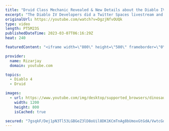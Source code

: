 ```yaml
---
title: "Druid Class Mechanic Revealed & New Details about the Diablo IV Open Beta"
excerpt: "The Diablo IV Developers did a Twitter Spaces livestream and answered more questions from Diablo fans! Who else is getting ..."
originalUrl: https://youtube.com/watch?v=DgzjNfvOUQk
type: video
length: PT5M23S
publishedDateTime: 2023-03-07T06:16:29Z
heat: 240

featuredContent: "<iframe width=\"800\" height=\"500\" frameborder=\"0\" src=\"https://www.youtube.com/embed/DgzjNfvOUQk\" allow=\"accelerometer; autoplay; encrypted-media; gyroscope; picture-in-picture\" allowfullscreen></iframe>"

provider:
  name: Rizarjay
  domain: youtube.com

topics:
  - Diablo 4
  - Druid

images:
  - url: https://www.youtube.com/img/desktop/supported_browsers/dinosaur.png
    width: 1200
    height: 800
    isCached: true

secured: "7gsqkF/Dej1pN3Tl53LGBGeZ3lD8oUil8DK1KCmTnAg8bUmoxGtGdA/VwtcGdT2VjESH3+MmYACzPO7Sh+B3389YHWshlLmBpAf87R/6JrTSbjhCyALkkCGnHLLX382c7ksTdaedoOSiZ04+h7SaD2SDlfcpPk6UF7VX9fZBya2ZGVisjGrB8iusV1QooGnnnjafMnPtcSmq9Xudp26VE+/ArRGPm1Z/QNc4mG6TpG7sFwL54pERcxVegGKiZQLZAISUfqspBkdbJWuq4G582vHnC1DGh8ZTYJaAbakeFwti9dEUEbySYzm/dkYG1K55jyHRMW6jz7x8eFpoXI8uKjDu8xav1eHab38LEhBruFqTr6owaFfUo0yWRm76q3DE93+3A1EmKMOsqFF4siUjQw==;0agv0YxnoIh0y7RCwORVeA=="
---
```


